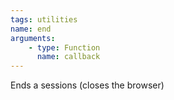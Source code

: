 ```yaml
---
tags: utilities
name: end
arguments:
    - type: Function
      name: callback
---
```


Ends a sessions (closes the browser)